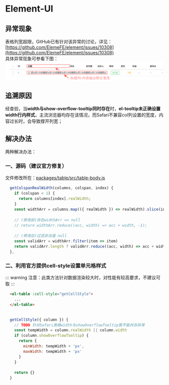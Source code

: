 # Element-UI

## 异常现象

表格列宽超限，GitHub已有针对该异常的讨论，详见：[https://github.com/ElemeFE/element/issues/10308](https://github.com/ElemeFE/element/issues/10308)
<br />
具体异常现象可参看下图：
![Safari-show-overflow-tooltip.png](./images/Safari-show-overflow-tooltip.png)

## 追溯原因

经查验，当**width与show-overflow-tooltip同时存在**时，**el-tooltip未正确设置width行内样式**，主流浏览器均存在该情况，而Safari不兼容col列设置的宽度，内容过长时，会导致撑开列宽；

## 解决办法

两种解决办法：

### 一、源码（建议官方修复）
文件修改所在：[packages/table/src/table-body.js](https://github.com/ElemeFE/element/tree/master/packages/table/src/table-body.js)
````javascript
  getColspanRealWidth(columns, colspan, index) {
    if (colspan < 1) {
      return columns[index].realWidth;
    }
    const widthArr = columns.map(({ realWidth }) => realWidth).slice(index, index + colspan);

    // (修改前)存在widthArr => null
    // return widthArr.reduce((acc, width) => acc + width, -1);

    // (修改后)过滤非法值 null
    const validArr = widthArr.filter(item => item)
    return validArr.length ? validArr.reduce((acc, width) => acc + width, -1) : null;
  },
````

### 二、利用官方提供**cell-style**设置单元格样式
::: warning
注意：此类方法针对数据渲染较大时，对性能有较高要求，不建议可取
:::

````html
  <el-table :cell-style="getCellStyle">
    ...
  </el-table>
````

````javascript

  getCellStyle({ column }) {
    // TODO 针对Safari表格width与showOverflowTooltip暂不能共存异常
    const tempWidth = column.realWidth || column.width
    if (column.showOverflowTooltip) {
      return {
        minWidth: tempWidth + 'px',
        maxWidth: tempWidth + 'px'
      }
    }

    return {}
  }
````
